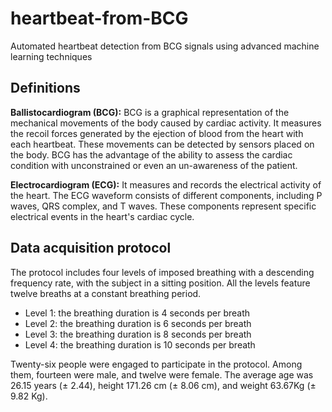 # heartbeat-from-BCG
Automated heartbeat detection from BCG signals using advanced machine learning techniques
## Definitions
**Ballistocardiogram (BCG):** BCG is a graphical representation of the mechanical movements of the body caused by cardiac activity.
It measures the recoil forces generated by the ejection of blood from the heart with each heartbeat.
These movements can be detected by sensors placed on the body.
BCG has the advantage of the ability to assess the cardiac condition with unconstrained
or even an un-awareness of the patient.

**Electrocardiogram (ECG):** It measures and records the electrical activity of the heart.
The ECG waveform consists of different components, including P waves, QRS complex, and T waves. These components represent specific electrical events in the
heart's cardiac cycle.


## Data acquisition protocol
The protocol includes four levels of imposed breathing with a descending frequency rate, with the subject in a sitting position. All the levels feature twelve breaths at a constant breathing period.
* Level 1: the breathing duration is 4 seconds per breath
* Level 2: the breathing duration is 6 seconds per breath
* Level 3: the breathing duration is 8 seconds per breath
* Level 4: the breathing duration is 10 seconds per breath
  
Twenty-six people were engaged to participate in the protocol. Among them, fourteen were male, and twelve were female. The average age was 26.15 years (± 2.44), height 171.26 cm (± 8.06 cm), and weight 63.67Kg (± 9.82 Kg).
